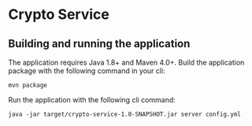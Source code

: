 # Crypto Service

## Building and running the application

The application requires Java 1.8+ and Maven 4.0+.
Build the application package with the following command in your cli:

```
mvn package
```

Run the application with the following cli command:

```
java -jar target/crypto-service-1.0-SNAPSHOT.jar server config.yml
```
